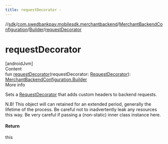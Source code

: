 ```yaml
---
title: requestDecorator -
---
```

//[sdk](../../../../index)/[com.swedbankpay.mobilesdk.merchantbackend](../../index)/[MerchantBackendConfiguration](../index)/[Builder](index)/[requestDecorator](request-decorator)



# requestDecorator  
[androidJvm]  
Content  
fun [requestDecorator](request-decorator)(requestDecorator: [RequestDecorator](../../../com.swedbankpay.mobilesdk/-request-decorator/index)): [MerchantBackendConfiguration.Builder](index)  
More info  


Sets a [RequestDecorator](../../../com.swedbankpay.mobilesdk/-request-decorator/index) that adds custom headers to backend requests.



N.B! This object will can retained for an extended period, generally the lifetime of the process. Be careful not to inadvertently leak any resources this way. Be very careful if passing a (non-static) inner class instance here.



#### Return  


this

  



